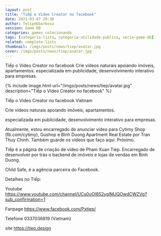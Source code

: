 ```yaml
---
layout: post
title: "Tiếp o Video Creator no facebook"
date: 2021-03-07 20:30
author: felipebbarbosa
session: Game DB
categories: games colecionando
tags: [categoria-lista, categoria-utilidade-publica, serie-game-db]
related: complete-lists
thumbnail: /imgs/posts/news/tiep/avatar.jpg
cover: /imgs/posts/news/tiep/avatar.jpg
---
```


Tiếp o Video Creator no facebook Crie vídeos naturais apoiando imóveis, apartamentos. especializada em publicidade, desenvolvimento interativo para empresas.

<!--more-->

{% include image.html 
  url="/imgs/posts/news/tiep/avatar.jpg" 
  description="Tiếp o Video Creator no facebook" %}

Tiếp o Video Creator no facebook Vietnam

Crie vídeos naturais apoiando imóveis, apartamentos.

especializada em publicidade, desenvolvimento interativo para empresas.

Atualmente, estou encarregado de anunciar vídeo para Cytimy Shop (fb.com/cytimy), Gushop e Binh Duong Apartment Real Estate por Tran Thuy Chinh. Também guarde os vídeos que faço aqui. Próximo.

Tiếp é a página de criação de vídeo de Pham Xuan Tiep. Encarregado de desenvolver por trás o backend de imóveis e lojas de vendas em Binh Duong.

Child Safe, é a agência parceira do Facebook.

Detalhes no Tiếp:

Youtube https://www.youtube.com/channel/UCs0uOl852ygIMJQOwdCWZVg?sub_confirmation=1

Fanpage https://www.facebook.com/Pxtiep/

Telefone 0337036819 (Vietnam)

site https://tiep.design
